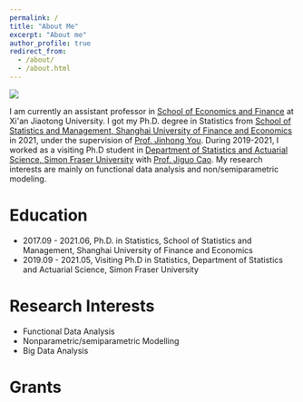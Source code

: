 ```yaml
---
permalink: /
title: "About Me"
excerpt: "About me"
author_profile: true
redirect_from: 
  - /about/
  - /about.html
---
```


![](../images/webpage.jpeg)

I am currently an assistant professor in [School of Economics and Finance](http://sef.xjtu.edu.cn/index.htm) at Xi'an Jiaotong University. I got my Ph.D. degree in Statistics from [School of Statistics and Management, Shanghai University of Finance and Economics](http://www.xjtu.edu.cn/) in 2021, under the supervision of [Prof. Jinhong You](https://ssm.sufe.edu.cn/f7/82/c712a128898/page.htm). During 2019-2021, I worked as a visiting Ph.D student in [Department of Statistics and Actuarial Science, Simon Fraser University](https://www.sfu.ca/stat-actsci.html) with [Prof. Jiguo Cao](https://www.sfu.ca/science/stat/cao/). My research interests are mainly on functional data analysis and non/semiparametric modeling.


# Education

- 2017.09 - 2021.06, Ph.D. in Statistics, School of Statistics and Management, Shanghai University of Finance and Economics
- 2019.09 - 2021.05, Visiting Ph.D in Statistics, Department of Statistics and Actuarial Science, Simon Fraser University


# Research Interests

- Functional Data Analysis
- Nonparametric/semiparametric Modelling
- Big Data Analysis

# Grants



